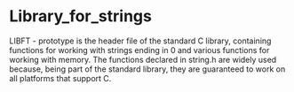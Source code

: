 # Library_for_strings
LIBFT - prototype is the header file of the standard C library, containing functions for working with strings ending in 0 and various functions for working with memory.
The functions declared in string.h are widely used because, being part of the standard library, they are guaranteed to work on all platforms that support C.
